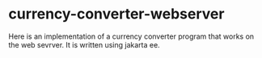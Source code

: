# currency-converter-webserver
Here is an implementation of a currency converter program that works on the web sevrver. It is written using jakarta ee. 
